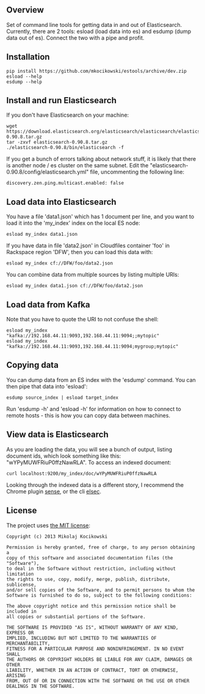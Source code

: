 Overview
--------
Set of command line tools for getting data in and out of Elasticsearch.
Currently, there are 2 tools: esload (load data into es) and esdump (dump data
out of es). Connect the two with a pipe and profit. 

Installation
------------

    pip install https://github.com/mkocikowski/estools/archive/dev.zip
    esload --help
    esdump --help

Install and run  Elasticsearch
------------------------------

If you don't have Elasticsearch on your machine: 

    wget https://download.elasticsearch.org/elasticsearch/elasticsearch/elasticsearch-0.90.8.tar.gz
    tar -zxvf elasticsearch-0.90.8.tar.gz
    ./elasticsearch-0.90.8/bin/elasticsearch -f

If you get a bunch of errors talking about network stuff, it is likely that
there is another node / es cluster on the same subnet. Edit the
"elasticsearch-0.90.8/config/elasticsearch.yml" file, uncommenting the
following line: 

    discovery.zen.ping.multicast.enabled: false

Load data into Elasticsearch
----------------------------

You have a file 'data1.json' which has 1 document per line, and you want to
load it into the 'my_index' index on the local ES node:

    esload my_index data1.json

If you have data in file 'data2.json' in Cloudfiles container 'foo' in
Rackspace region 'DFW', then you can load this data with: 

    esload my_index cf://DFW/foo/data2.json

You can combine data from multiple sources by listing multiple URIs: 

    esload my_index data1.json cf://DFW/foo/data2.json

Load data from Kafka
--------------------
Note that you have to quote the URI to not confuse the shell:

    esload my_index "kafka://192.168.44.11:9093,192.168.44.11:9094;;mytopic"
    esload my_index "kafka://192.168.44.11:9093,192.168.44.11:9094;mygroup;mytopic"
    


Copying data
------------
You can dump data from an ES index with the 'esdump' command. You can then
pipe that data into 'esload': 

    esdump source_index | esload target_index

Run 'esdump -h' and 'esload -h' for information on how to connect to remote
hosts - this is how you can copy data between machines.

View data is Elasticsearch
--------------------------

As you are loading the data, you will see a bunch of output, listing document
ids, which look something like this: "wYPyMUWFRiuP0ffzNawRLA". To access an
indexed document: 

    curl localhost:9200/my_index/doc/wYPyMUWFRiuP0ffzNawRLA

Looking through the indexed data is a different story, I recommend the Chrome
plugin [sense](https://github.com/bleskes/sense), or the cli
[elsec](https://github.com/mkocikowski/elsec).


License
-------

The project uses [the MIT license](http://opensource.org/licenses/MIT):

    Copyright (c) 2013 Mikolaj Kocikowski
    
    Permission is hereby granted, free of charge, to any person obtaining a
    copy of this software and associated documentation files (the "Software"),
    to deal in the Software without restriction, including without limitation
    the rights to use, copy, modify, merge, publish, distribute, sublicense,
    and/or sell copies of the Software, and to permit persons to whom the
    Software is furnished to do so, subject to the following conditions:
    
    The above copyright notice and this permission notice shall be included in
    all copies or substantial portions of the Software.
    
    THE SOFTWARE IS PROVIDED "AS IS", WITHOUT WARRANTY OF ANY KIND, EXPRESS OR
    IMPLIED, INCLUDING BUT NOT LIMITED TO THE WARRANTIES OF MERCHANTABILITY,
    FITNESS FOR A PARTICULAR PURPOSE AND NONINFRINGEMENT. IN NO EVENT SHALL
    THE AUTHORS OR COPYRIGHT HOLDERS BE LIABLE FOR ANY CLAIM, DAMAGES OR OTHER
    LIABILITY, WHETHER IN AN ACTION OF CONTRACT, TORT OR OTHERWISE, ARISING
    FROM, OUT OF OR IN CONNECTION WITH THE SOFTWARE OR THE USE OR OTHER
    DEALINGS IN THE SOFTWARE.
    
